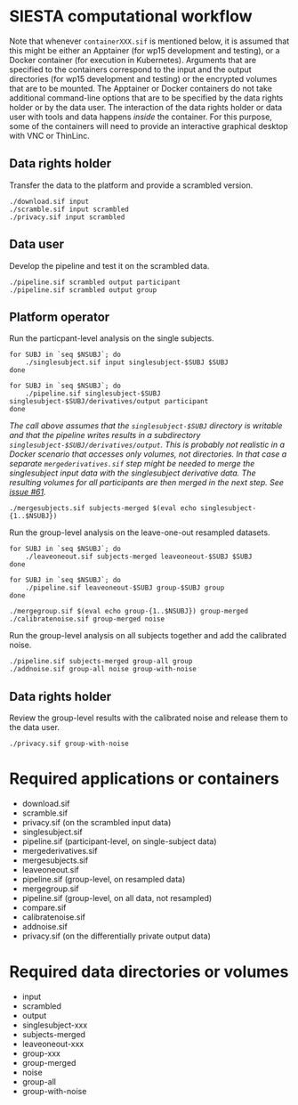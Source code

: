# SIESTA computational workflow

Note that whenever `containerXXX.sif` is mentioned below, it is assumed that this might be either an Apptainer (for wp15 development and testing), or a Docker container (for execution in Kubernetes). Arguments that are specified to the containers correspond to the input and the output directories (for wp15 development and testing) or the encrypted volumes that are to be mounted. The Apptainer or Docker containers do not take additional command-line options that are to be specified by the data rights holder or by the data user. The interaction of the data rights holder or data user with tools and data happens _inside_ the container. For this purpose, some of the containers will need to provide an interactive graphical desktop with VNC or ThinLinc.

## Data rights holder

Transfer the data to the platform and provide a scrambled version.

    ./download.sif input
    ./scramble.sif input scrambled
    ./privacy.sif input scrambled

## Data user

Develop the pipeline and test it on the scrambled data.

    ./pipeline.sif scrambled output participant
    ./pipeline.sif scrambled output group
    
## Platform operator

Run the particpant-level analysis on the single subjects.

    for SUBJ in `seq $NSUBJ`; do
        ./singlesubject.sif input singlesubject-$SUBJ $SUBJ
    done

    for SUBJ in `seq $NSUBJ`; do
        ./pipeline.sif singlesubject-$SUBJ singlesubject-$SUBJ/derivatives/output participant
    done

_The call above assumes that the `singlesubject-$SUBJ` directory is writable and that the pipeline writes results in a subdirectory `singlesubject-$SUBJ/derivatives/output`. This is probably not realistic in a Docker scenario that accesses only volumes, not directories. In that case a separate `mergederivatives.sif` step might be needed to merge the singlesubject input data with the singlesubject derivative data. The resulting volumes for all participants are then merged in the next step. See [issue #61](https://github.com/SIESTA-eu/wp15/issues/61)._

    ./mergesubjects.sif subjects-merged $(eval echo singlesubject-{1..$NSUBJ})

Run the group-level analysis on the leave-one-out resampled datasets.

    for SUBJ in `seq $NSUBJ`; do
        ./leaveoneout.sif subjects-merged leaveoneout-$SUBJ $SUBJ
    done

    for SUBJ in `seq $NSUBJ`; do
        ./pipeline.sif leaveoneout-$SUBJ group-$SUBJ group
    done

    ./mergegroup.sif $(eval echo group-{1..$NSUBJ}) group-merged
    ./calibratenoise.sif group-merged noise

Run the group-level analysis on all subjects together and add the calibrated noise.

    ./pipeline.sif subjects-merged group-all group
    ./addnoise.sif group-all noise group-with-noise

## Data rights holder

Review the group-level results with the calibrated noise and release them to the data user.

    ./privacy.sif group-with-noise

# Required applications or containers

- download.sif
- scramble.sif
- privacy.sif (on the scrambled input data)
- singlesubject.sif
- pipeline.sif (participant-level, on single-subject data)
- mergederivatives.sif
- mergesubjects.sif
- leaveoneout.sif
- pipeline.sif (group-level, on resampled data)
- mergegroup.sif
- pipeline.sif (group-level, on all data, not resampled)
- compare.sif
- calibratenoise.sif
- addnoise.sif
- privacy.sif (on the differentially private output data)

# Required data directories or volumes

- input
- scrambled
- output
- singlesubject-xxx
- subjects-merged
- leaveoneout-xxx
- group-xxx
- group-merged
- noise
- group-all
- group-with-noise
